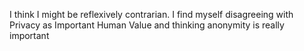 I think I might be reflexively contrarian. I find myself disagreeing with Privacy as Important Human Value and thinking anonymity is really important

